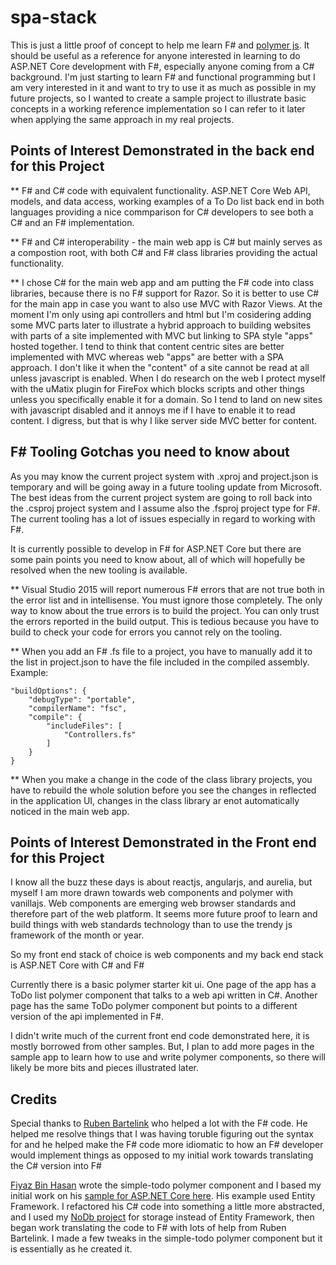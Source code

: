 # spa-stack

This is just a little proof of concept to help me learn F# and [polymer js](http://polymer-project.org). It should be useful as a reference for anyone interested in learning to do ASP.NET Core development with F#, especially anyone coming from a C# background. I'm just starting to learn F# and functional programming but I am very interested in it and want to try to use it as much as possible in my future projects, so I wanted to create a sample project to illustrate basic concepts in a working reference implementation so I can refer to it later when applying the same approach in my real projects.

## Points of Interest Demonstrated in the back end for this Project

** F# and C# code with equivalent functionality. ASP.NET Core Web API, models, and data access, working examples of a To Do list back end in both languages providing a nice commparison for C# developers to see both a C# and an F# implementation.

** F# and C# interoperability - the main web app is C# but mainly serves as a compostion root, with both C# and F# class libraries providing the actual functionality.

** I chose C# for the main web app and am putting the F# code into class libraries, because there is no F# support for Razor. So it is better to use C# for the main app in case you want to also use MVC with Razor Views. At the moment I'm only using api controllers and html but I'm cosidering adding some MVC parts later to illustrate a hybrid approach to building websites with parts of a site implemented with MVC but linking to SPA style "apps" hosted together. I tend to think that content centric sites are better implemented with MVC whereas web "apps" are better with a SPA approach. I don't like it when the "content" of a site cannot be read at all unless javascript is enabled. When I do research on the web I protect myself with the uMatix plugin for FireFox which blocks scripts and other things unless you specifically enable it for a domain. So I tend to land on new sites with javascript disabled and it annoys me if I have to enable it to read content. I digress, but that is why I like server side MVC better for content.

## F# Tooling Gotchas you need to know about

As you may know the current project system with .xproj and project.json is temporary and will be going away in a future tooling update from Microsoft. The best ideas from the current project system are going to roll back into the .csproj project system and I assume also the .fsproj project type for F#. The current tooling has a lot of issues especially in regard to working with F#.

It is currently possible to develop in F# for ASP.NET Core but there are some pain points you need to know about, all of which will hopefully be resolved when the new tooling is available.

** Visual Studio 2015 will report numerous F# errors that are not true both in the error list and in intellisense. You must ignore those completely. The only way to know about the true errors is to build the project. You can only trust the errors reported in the build output. This is tedious because you have to build to check your code for errors you cannot rely on the tooling.

** When you add an F# .fs file to a project, you have to manually add it to the list in project.json to have the file included in the compiled assembly. Example:

    "buildOptions": {
        "debugType": "portable",
        "compilerName": "fsc",
        "compile": {
            "includeFiles": [
                "Controllers.fs"
            ]
        }
    }
	
** When you make a change in the code of the class library projects, you have to rebuild the whole solution before you see the changes in reflected in the application UI, changes in the class library ar enot automatically noticed in the main web app.

## Points of Interest Demonstrated in the Front end for this Project

I know all the buzz these days is about reactjs, angularjs, and aurelia, but myself I am more drawn towards web components and polymer with vanillajs. Web components are emerging web browser standards and therefore part of the web platform. It seems more future proof to learn and build things with web standards technology than to use the trendy js framework of the month or year.

So my front end stack of choice is web components and my back end stack is ASP.NET Core with C# and F#

Currently there is a basic polymer starter kit ui.  One page of the app has a ToDo list polymer component that talks to a web api written in C#. Another page has the same ToDo polymer component but points to a different version of the api implemented in F#.

I didn't write much of the current front end code demonstrated here, it is mostly borrowed from other samples. But, I plan to add more pages in the sample app to learn how to use and write polymer components, so there will likely be more bits and pieces illustrated later.


## Credits

Special thanks to [Ruben Bartelink](https://twitter.com/rbartelink) who helped a lot with the F# code. He helped me resolve things that I was having toruble figuring out the syntax for and he helped make the F# code more idiomatic to how an F# developer would implement things as opposed to my initial work towards translating the C# version into F#

[Fiyaz Bin Hasan](https://github.com/fiyazbinhasan) wrote the simple-todo polymer component and I based my initial work on his [sample for ASP.NET Core here](https://github.com/fiyazbinhasan/Polymer-With-ASP.NET-CORE-WEB-API). His example used Entity Framework. I refactored his C# code into something a little more abstracted, and I used my [NoDb project](https://github.com/joeaudette/NoDb) for storage instead of Entity Framework, then began work translating the code to F# with lots of help from Ruben Bartelink. I made a few tweaks in the simple-todo polymer component but it is essentially as he created it.
